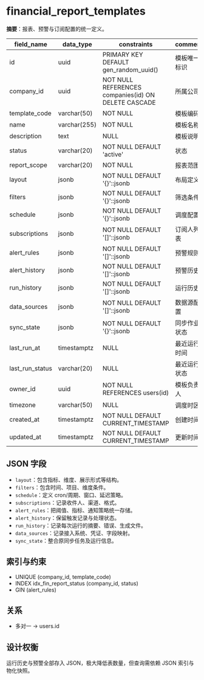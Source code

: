 # financial_report_templates

**摘要**：报表、预警与订阅配置的统一定义。

| field_name | data_type | constraints | comment |
| --- | --- | --- | --- |
| id | uuid | PRIMARY KEY DEFAULT gen_random_uuid() | 模板唯一标识 |
| company_id | uuid | NOT NULL REFERENCES companies(id) ON DELETE CASCADE | 所属公司 |
| template_code | varchar(50) | NOT NULL | 模板编码 |
| name | varchar(255) | NOT NULL | 模板名称 |
| description | text | NULL | 模板说明 |
| status | varchar(20) | NOT NULL DEFAULT 'active' | 状态 |
| report_scope | varchar(20) | NOT NULL | 报表范围 |
| layout | jsonb | NOT NULL DEFAULT '{}'::jsonb | 布局定义 |
| filters | jsonb | NOT NULL DEFAULT '{}'::jsonb | 筛选条件 |
| schedule | jsonb | NOT NULL DEFAULT '{}'::jsonb | 调度配置 |
| subscriptions | jsonb | NOT NULL DEFAULT '[]'::jsonb | 订阅人列表 |
| alert_rules | jsonb | NOT NULL DEFAULT '[]'::jsonb | 预警规则 |
| alert_history | jsonb | NOT NULL DEFAULT '[]'::jsonb | 预警历史 |
| run_history | jsonb | NOT NULL DEFAULT '[]'::jsonb | 运行历史 |
| data_sources | jsonb | NOT NULL DEFAULT '[]'::jsonb | 数据源配置 |
| sync_state | jsonb | NOT NULL DEFAULT '{}'::jsonb | 同步作业状态 |
| last_run_at | timestamptz | NULL | 最近运行时间 |
| last_run_status | varchar(20) | NULL | 最近运行状态 |
| owner_id | uuid | NOT NULL REFERENCES users(id) | 模板负责人 |
| timezone | varchar(50) | NULL | 调度时区 |
| created_at | timestamptz | NOT NULL DEFAULT CURRENT_TIMESTAMP | 创建时间 |
| updated_at | timestamptz | NOT NULL DEFAULT CURRENT_TIMESTAMP | 更新时间 |

## JSON 字段
- `layout`：包含指标、维度、展示形式等结构。
- `filters`：包含时间、项目、维度条件。
- `schedule`：定义 cron/周期、窗口、延迟策略。
- `subscriptions`：记录收件人、渠道、格式。
- `alert_rules`：把阈值、指标、通知策略统一存储。
- `alert_history`：保留触发记录与处理状态。
- `run_history`：记录每次运行的摘要、错误、生成文件。
- `data_sources`：记录接入系统、凭证、字段映射。
- `sync_state`：整合原同步任务及运行信息。

## 索引与约束
- UNIQUE (company_id, template_code)
- INDEX idx_fin_report_status (company_id, status)
- GIN (alert_rules)

## 关系
- 多对一 -> users.id

## 设计权衡
运行历史与预警全部存入 JSON，极大降低表数量，但查询需依赖 JSON 索引与物化快照。

